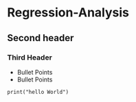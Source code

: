 # Regression-Analysis
## Second header 
### Third Header 
* Bullet Points 
* Bullet Points 

```
print("hello World")
```
